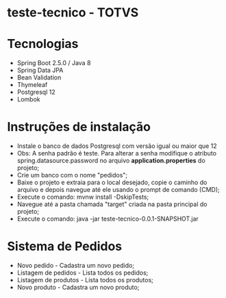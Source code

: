 # teste-tecnico - TOTVS

# Tecnologias #
- Spring Boot 2.5.0 / Java 8
- Spring Data JPA
- Bean Validation
- Thymeleaf 
- Postgresql 12
- Lombok

# Instruções de instalação #
- Instale o banco de dados Postgresql com versão igual ou maior que 12 
- Obs: A senha padrão é teste. 
Para alterar a senha modifique o atributo spring.datasource.password no arquivo <b>application.properties</b> do projeto;
- Crie um banco com o nome "pedidos";
- Baixe o projeto e extraia para o local desejado, copie o caminho do arquivo e depois navegue até ele usando o prompt de comando (CMD);
- Execute o comando: mvnw install -DskipTests;
- Navegue até a pasta chamada "target" criada na pasta principal do projeto;
- Execute o comando: java -jar teste-tecnico-0.0.1-SNAPSHOT.jar

# Sistema de Pedidos #
- Novo pedido - Cadastra um novo pedido;
- Listagem de pedidos - Lista todos os pedidos;
- Listagem de produtos - Lista todos os produtos;
- Novo produto - Cadastra um novo produto;
